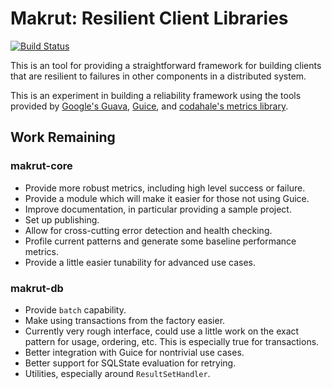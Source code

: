 Makrut: Resilient Client Libraries
=================================
[![Build Status](https://travis-ci.org/dclements/makrut.png)](https://travis-ci.org/dclements/makrut)

This is an tool for providing a straightforward framework for building clients that are resilient to failures in other components in a distributed system. 

This is an experiment in building a reliability framework using the tools provided by [Google's Guava](http://code.google.com/p/guava-libraries/), [Guice](http://code.google.com/p/google-guice/), and [codahale's metrics library](http://metrics.codahale.com). 

Work Remaining
--------------

### makrut-core

 * Provide more robust metrics, including high level success or failure.
 * Provide a module which will make it easier for those not using Guice. 
 * Improve documentation, in particular providing a sample project.
 * Set up publishing.
 * Allow for cross-cutting error detection and health checking. 
 * Profile current patterns and generate some baseline performance metrics.
 * Provide a little easier tunability for advanced use cases.

### makrut-db

 * Provide `batch` capability.
 * Make using transactions from the factory easier. 
 * Currently very rough interface, could use a little work on the exact pattern for usage, ordering, etc.  This is especially true for transactions. 
 * Better integration with Guice for nontrivial use cases.
 * Better support for SQLState evaluation for retrying.
 * Utilities, especially around `ResultSetHandler`.
